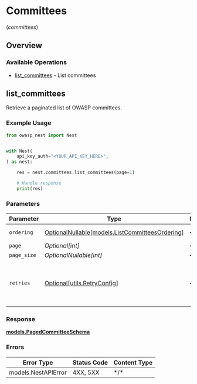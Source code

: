 # Committees
(*committees*)

## Overview

### Available Operations

* [list_committees](#list_committees) - List committees

## list_committees

Retrieve a paginated list of OWASP committees.

### Example Usage

<!-- UsageSnippet language="python" operationID="list_committees" method="get" path="/api/v1/committees/" -->
```python
from owasp_nest import Nest


with Nest(
    api_key_auth="<YOUR_API_KEY_HERE>",
) as nest:

    res = nest.committees.list_committees(page=1)

    # Handle response
    print(res)

```

### Parameters

| Parameter                                                                                 | Type                                                                                      | Required                                                                                  | Description                                                                               |
| ----------------------------------------------------------------------------------------- | ----------------------------------------------------------------------------------------- | ----------------------------------------------------------------------------------------- | ----------------------------------------------------------------------------------------- |
| `ordering`                                                                                | [OptionalNullable[models.ListCommitteesOrdering]](../../models/listcommitteesordering.md) | :heavy_minus_sign:                                                                        | Ordering field                                                                            |
| `page`                                                                                    | *Optional[int]*                                                                           | :heavy_minus_sign:                                                                        | N/A                                                                                       |
| `page_size`                                                                               | *OptionalNullable[int]*                                                                   | :heavy_minus_sign:                                                                        | N/A                                                                                       |
| `retries`                                                                                 | [Optional[utils.RetryConfig]](../../models/utils/retryconfig.md)                          | :heavy_minus_sign:                                                                        | Configuration to override the default retry behavior of the client.                       |

### Response

**[models.PagedCommitteeSchema](../../models/pagedcommitteeschema.md)**

### Errors

| Error Type          | Status Code         | Content Type        |
| ------------------- | ------------------- | ------------------- |
| models.NestAPIError | 4XX, 5XX            | \*/\*               |